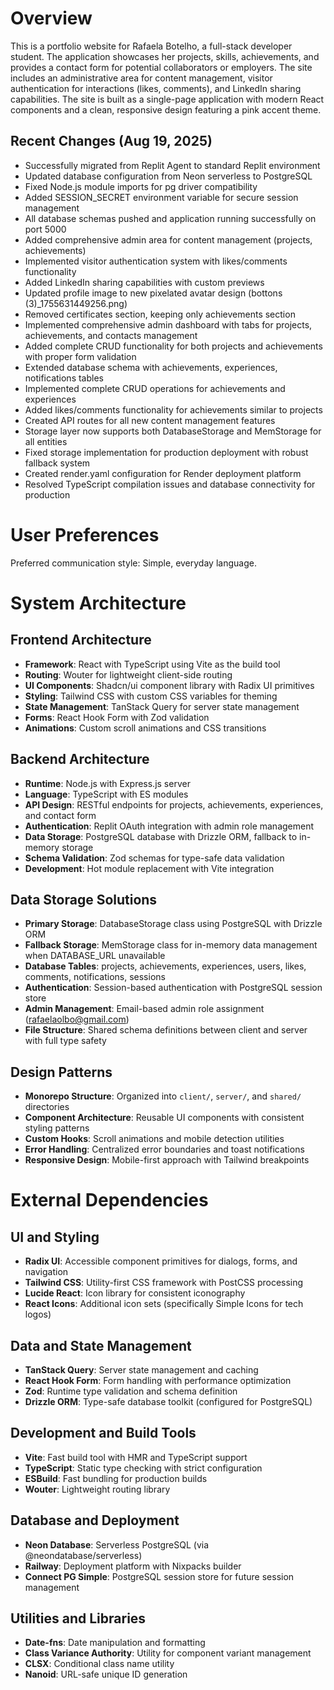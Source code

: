 # Overview

This is a portfolio website for Rafaela Botelho, a full-stack developer student. The application showcases her projects, skills, achievements, and provides a contact form for potential collaborators or employers. The site includes an administrative area for content management, visitor authentication for interactions (likes, comments), and LinkedIn sharing capabilities. The site is built as a single-page application with modern React components and a clean, responsive design featuring a pink accent theme.

## Recent Changes (Aug 19, 2025)
- Successfully migrated from Replit Agent to standard Replit environment
- Updated database configuration from Neon serverless to PostgreSQL
- Fixed Node.js module imports for pg driver compatibility
- Added SESSION_SECRET environment variable for secure session management
- All database schemas pushed and application running successfully on port 5000
- Added comprehensive admin area for content management (projects, achievements)
- Implemented visitor authentication system with likes/comments functionality
- Added LinkedIn sharing capabilities with custom previews
- Updated profile image to new pixelated avatar design (bottons (3)_1755631449256.png)
- Removed certificates section, keeping only achievements section
- Implemented comprehensive admin dashboard with tabs for projects, achievements, and contacts management
- Added complete CRUD functionality for both projects and achievements with proper form validation
- Extended database schema with achievements, experiences, notifications tables
- Implemented complete CRUD operations for achievements and experiences
- Added likes/comments functionality for achievements similar to projects
- Created API routes for all new content management features
- Storage layer now supports both DatabaseStorage and MemStorage for all entities
- Fixed storage implementation for production deployment with robust fallback system
- Created render.yaml configuration for Render deployment platform
- Resolved TypeScript compilation issues and database connectivity for production

# User Preferences

Preferred communication style: Simple, everyday language.

# System Architecture

## Frontend Architecture
- **Framework**: React with TypeScript using Vite as the build tool
- **Routing**: Wouter for lightweight client-side routing
- **UI Components**: Shadcn/ui component library with Radix UI primitives
- **Styling**: Tailwind CSS with custom CSS variables for theming
- **State Management**: TanStack Query for server state management
- **Forms**: React Hook Form with Zod validation
- **Animations**: Custom scroll animations and CSS transitions

## Backend Architecture
- **Runtime**: Node.js with Express.js server
- **Language**: TypeScript with ES modules
- **API Design**: RESTful endpoints for projects, achievements, experiences, and contact form
- **Authentication**: Replit OAuth integration with admin role management
- **Data Storage**: PostgreSQL database with Drizzle ORM, fallback to in-memory storage
- **Schema Validation**: Zod schemas for type-safe data validation
- **Development**: Hot module replacement with Vite integration

## Data Storage Solutions
- **Primary Storage**: DatabaseStorage class using PostgreSQL with Drizzle ORM
- **Fallback Storage**: MemStorage class for in-memory data management when DATABASE_URL unavailable
- **Database Tables**: projects, achievements, experiences, users, likes, comments, notifications, sessions
- **Authentication**: Session-based authentication with PostgreSQL session store
- **Admin Management**: Email-based admin role assignment (rafaelaolbo@gmail.com)
- **File Structure**: Shared schema definitions between client and server with full type safety

## Design Patterns
- **Monorepo Structure**: Organized into `client/`, `server/`, and `shared/` directories
- **Component Architecture**: Reusable UI components with consistent styling patterns
- **Custom Hooks**: Scroll animations and mobile detection utilities
- **Error Handling**: Centralized error boundaries and toast notifications
- **Responsive Design**: Mobile-first approach with Tailwind breakpoints

# External Dependencies

## UI and Styling
- **Radix UI**: Accessible component primitives for dialogs, forms, and navigation
- **Tailwind CSS**: Utility-first CSS framework with PostCSS processing
- **Lucide React**: Icon library for consistent iconography
- **React Icons**: Additional icon sets (specifically Simple Icons for tech logos)

## Data and State Management
- **TanStack Query**: Server state management and caching
- **React Hook Form**: Form handling with performance optimization
- **Zod**: Runtime type validation and schema definition
- **Drizzle ORM**: Type-safe database toolkit (configured for PostgreSQL)

## Development and Build Tools
- **Vite**: Fast build tool with HMR and TypeScript support
- **TypeScript**: Static type checking with strict configuration
- **ESBuild**: Fast bundling for production builds
- **Wouter**: Lightweight routing library

## Database and Deployment
- **Neon Database**: Serverless PostgreSQL (via @neondatabase/serverless)
- **Railway**: Deployment platform with Nixpacks builder
- **Connect PG Simple**: PostgreSQL session store for future session management

## Utilities and Libraries
- **Date-fns**: Date manipulation and formatting
- **Class Variance Authority**: Utility for component variant management
- **CLSX**: Conditional class name utility
- **Nanoid**: URL-safe unique ID generation